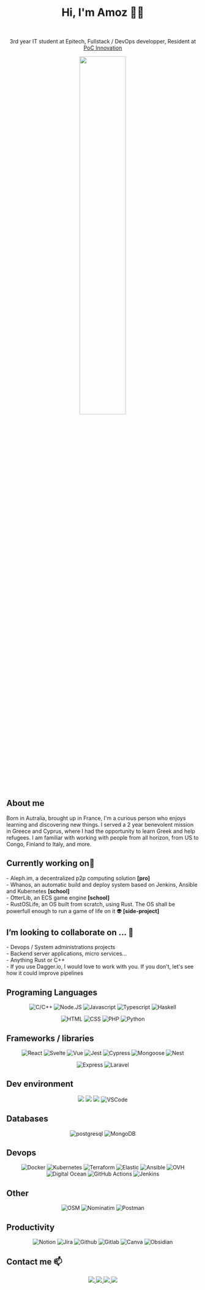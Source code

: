 
<h1 align='center'>
  Hi, I'm Amoz 👨‍💻
</h1>

<p align='center'>
  <img src="https://img.shields.io/badge/-0055A4?style=for-the-badge" width="50" height='5px' />
  <img src="https://img.shields.io/badge/-FFFFFF?style=for-the-badge" width="50" height='5px' />
  <img src="https://img.shields.io/badge/-EF4135?style=for-the-badge" width="50" height='5px' />
</p>
<p align='center'>
    3rd year IT student at <a>Epitech</a>, Fullstack / DevOps developper,  Resident at <a href=https://github.com/PoCInnovation>PoC Innovation</a>
</p>
<p align="center">
  <img src="https://github-readme-stats.vercel.app/api?username=AmozPay&count_private=true&show_icons=true&theme=transparent" width="49%" />
</p>
<h2>
    About me
</h2>

<p>
Born in Autralia, brought up in France, I'm a curious person who enjoys learning and discovering new things.
I served a 2 year benevolent mission in Greece and Cyprus, where I had the opportunity to learn Greek and help refugees. I am familiar with working with people from all horizon, from US to Congo, Finland to Italy, and more.
</p>

<h2>
Currently working on🔭
</h2>
- Aleph.im, a decentralized p2p computing solution <strong>[pro]</strong><br/>
- Whanos, an automatic build and deploy system based on Jenkins, Ansible and Kubernetes <strong>[school]</strong> <br/>
- OtterLib, an ECS game engine <strong>[school]</strong><br/>
- RustOSLife, an OS built from scratch, using Rust. The OS shall be powerfull enough to run a game of life on it 👽 <strong>[side-project]</strong> <br/>


 <h2>I’m looking to collaborate on ... 👯</h2>
 - Devops / System administrations projects <br/>
 - Backend server applications, micro services... <br/>
 - Anything Rust or C++ <br/>
 - If you use Dagger.io, I would love to work with you. If you don't, let's see how it could improve pipelines <br/>


## Programing Languages
<div>

  <p align='center'>
    <img alt="C/C++" src="https://img.shields.io/badge/C/c++-00599C?style=for-the-badge&logo=cplusplus&logoColor=white" />
	<img alt="Node.JS" src="https://img.shields.io/badge/Node.JS-339933?style=for-the-badge&logo=node.js&logoColor=white" />
    <img alt="Javascript" src="https://img.shields.io/badge/Javascript-yellow?style=for-the-badge&logo=javascript&logoColor=white" />
    <img alt="Typescript" src="https://img.shields.io/badge/TypeScript-3178C6?style=for-the-badge&logo=typescript&logoColor=white" />
    <img alt="Haskell" src="https://img.shields.io/badge/haskell-5D4F85?style=for-the-badge&logo=haskell&logoColor=white" />

  </p>

  <p align='center'>
    <img alt="HTML" src="https://img.shields.io/badge/HTML5-E34F26?style=for-the-badge&logo=html5&logoColor=white" />
    <img alt="CSS" src="https://img.shields.io/badge/CSS3-1572B6?style=for-the-badge&logo=css3&logoColor=white" />
	<img alt="PHP" src="https://img.shields.io/badge/php-787CB5?style=for-the-badge&logo=php&logoColor=white" />
    <img alt="Python" src="https://img.shields.io/badge/Python-3776AB?style=for-the-badge&logo=python&logoColor=white" />
  </p>
</div>

## Frameworks / libraries

<div>
  <p align='center'>
    <img alt="React" src="https://img.shields.io/badge/React-20232A?style=for-the-badge&logo=react&logoColor=61DAFB" />
    <img alt="Svelte" src="https://img.shields.io/badge/Svelte-FF3E00?style=for-the-badge&logo=svelte&logoColor=white" />
    <img alt="Vue" src="https://img.shields.io/badge/Vue-42B883?style=for-the-badge&logo=Vue.js&logoColor=white" />
	<img alt="Jest" src="https://img.shields.io/badge/Jest-C21325?style=for-the-badge&logo=jest&logoColor=white" />
	<img alt="Cypress" src="https://img.shields.io/badge/Cypress-000000?style=for-the-badge&logo=cypress&logoColor=white" />
	<img alt="Mongoose" src="https://img.shields.io/badge/Mongoose-11CC11?style=for-the-badge&logo=mongoosejs&logoColor=white" />
	<img alt="Nest" src="https://img.shields.io/badge/Nest-000000?style=for-the-badge&logo=nestjs&logoColor=white" />

  </p>

  <p align='center'>
    <img alt="Express" src="https://img.shields.io/badge/Express-0254FF?style=for-the-badge&logo=express" />
    <img alt="Laravel" src="https://img.shields.io/badge/Laravel-black?style=for-the-badge&logo=laravel&logoColor=orange" />
  </p>
    <p align='center'>

  </p>
  <p align='center'>
  </p>

</div>

## Dev environment
<div>
  <p align='center'>
    <img src="https://img.shields.io/badge/Manjaro-35bf5c?style=for-the-badge&logo=manjaro&logoColor=white" />
    <img src="https://img.shields.io/badge/Windows-4FC7FF?style=for-the-badge&logo=windows&logoColor=white" />
     <img src="https://img.shields.io/badge/ThinkPad E15-0b3466?style=for-the-badge&logoColor=ffffff&logo=thinkpad" />
	 <img alt="VSCode" src="https://img.shields.io/badge/VSCode-007ACC?style=for-the-badge&logo=visualstudiocode&logoColor=white" />
  </p>
</div>


## Databases
<div>
  <p align='center'>
    <img alt="postgresql" src="https://img.shields.io/badge/Postgresql-4479A1?style=for-the-badge&logo=postgresql&logoColor=white" />
    <img alt="MongoDB" src="https://img.shields.io/badge/Mongo DB-42B883?style=for-the-badge&logo=mongodb&logoColor=white" />
  </p>
</div>


## Devops
  <p align='center'>
    <img alt="Docker" src="https://img.shields.io/badge/Docker-2CA5E0?style=for-the-badge&logo=docker&logoColor=white" />
    <img alt="Kubernetes" src="https://img.shields.io/badge/Kubernetes-2CA5E0?style=for-the-badge&logo=kubernetes&logoColor=white" />
    <img alt="Terraform" src="https://img.shields.io/badge/Terraform-purple?style=for-the-badge&logo=Terraform&logoColor=white" />
    <img alt="Elastic" src="https://img.shields.io/badge/Elastic-F04E98?style=for-the-badge&logo=elastic&logoColor=" />
    <img alt="Ansible" src="https://img.shields.io/badge/Ansible-black?style=for-the-badge&logo=ansible&logoColor=white" />
    <img alt="OVH" src="https://img.shields.io/badge/Ovh-000E9C?style=for-the-badge&logo=ovh&logoColor=white" />
    <img alt="Digital Ocean" src="https://img.shields.io/badge/Digital Ocean-0069FF?style=for-the-badge&logo=digitalocean&logoColor=white" />
    <img alt="GitHub Actions" src="https://img.shields.io/badge/Github Actions-2088FF?style=for-the-badge&logo=github-actions&logoColor=white" />
    <img alt="Jenkins" src="https://img.shields.io/badge/Jenkins-gray?style=for-the-badge&logo=jenkins&logoColor=red" />
  </p>

## Other
<p align="center">
<img alt="OSM" src="https://img.shields.io/badge/Open Street Map-0254FF?style=for-the-badge&logo=openstreetmap" />
<img alt="Nominatim" src="https://img.shields.io/badge/Nominatim-0254FF?style=for-the-badge" />
<img alt="Postman" src="https://img.shields.io/badge/Postman-FF6C37?style=for-the-badge&logo=Postman&logoColor=white"/>
    </p>

## Productivity
<div>
  <p align='center'>
    <img alt="Notion" src="https://img.shields.io/badge/Notion-000000?style=for-the-badge&logo=notion&logoColor=white" />
    <img alt="Jira" src="https://img.shields.io/badge/Jira-18BFFF?style=for-the-badge&logo=jira&logoColor=white" />
    <img alt="Github" src="https://img.shields.io/badge/Github-181717?style=for-the-badge&logo=github&logoColor=white" />
    <img alt="Gitlab" src="https://img.shields.io/badge/Gitlab-181717?style=for-the-badge&logo=gitlab&logoColor=white" />
    <img alt="Canva" src="https://img.shields.io/badge/Canva-white?style=for-the-badge&logo=canva&logoColor=1DC0C9" />
    <img alt="Obsidian" src="https://img.shields.io/badge/Obsidian-4D3CA6?style=for-the-badge&logo=obsidian&logoColor=FFFFFF" />
  </p>
</div>


## Contact me 📫
<div>
  <p align='center'>
    <a href="https://www.linkedin.com/in/AmozPay/">
      <img src="https://img.shields.io/badge/LinkedIn-0373AF?style=for-the-badge&logo=linkedin&logoColor=white" />
    </a>
    <a href="https://www.twitter.com/AmozPay/">
      <img src="https://img.shields.io/badge/Twitter-00AAEB?style=for-the-badge&logo=twitter&logoColor=white" />
    </a>
    <a href="https://github.com/AmozPay">
      <img src="https://img.shields.io/badge/GitHub-504E4E?style=for-the-badge&logo=github&logoColor=white" />
    </a>
    <a href="mailto:amozpay.pro@gmail.com">
      <img src="https://img.shields.io/badge/amoz.pay@epitech.eu-0078D4?style=for-the-badge&logo=microsoft-outlook&logoColor=white" />
    </a>
  </p>
</div>


<!--
**AmozPay/AmozPay** is a ✨ _special_ ✨ repository because its `README.md` (this file) appears on your GitHub profile.

Here are some ideas to get you started:

- 🔭 I’m currently working on ...
- 🌱 I’m currently learning ...
- 👯 I’m looking to collaborate on ...
- 🤔 I’m looking for help with ...
- 💬 Ask me about ...
- 📫 How to reach me: ...
- 😄 Pronouns: ...
- ⚡ Fun fact: ...
-->
